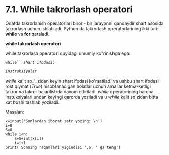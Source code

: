 # 7.1. While takrorlash operatori

Odatda takrorlanish operatorlari biror - bir jarayonni qandaydir shart asosida takrorlash uchun ishlatiladi. Python da takrorlash operatorlarining ikki turi: **while** va **for** qaraladi.&#x20;

**while takrorlash operatori**

while takrorlash operatori quyidagi umumiy ko‟rinishga ega:

`while`` `_`shart ifodasi`_`:`

&#x20;       _`instruksiyalar`_&#x20;

_while_ kalit so_'_zidan keyin shart ifodasi ko'rsatiladi va ushbu shart ifodasi rost qiymat (_True_) hisoblanadigan holatlar uchun amallar ketma-ketligi takror va takror bajarilishda davom ettiriladi. _while_ operatorining barcha instuksiyalari undan keyingi qarorda yoziladi va u _while_ kalit so'zidan bitta xat boshi tashlab yoziladi.&#x20;

Masalan:

```
x=input('Sonlardan iborat satr yozing: \n')
i=0
S=0
while i<n:
    S=S+int(x[i])
    i=i+1
print('Sonning raqamlari yigindisi ',S, ' ga teng')
```
